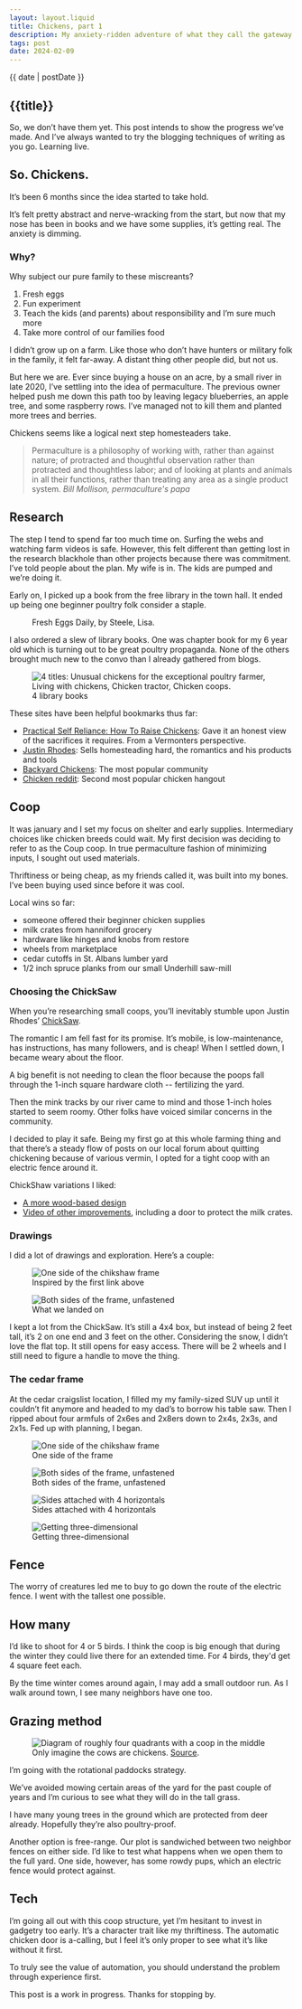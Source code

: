 ```yaml
---
layout: layout.liquid
title: Chickens, part 1
description: My anxiety-ridden adventure of what they call the gateway farm animal
tags: post
date: 2024-02-09
---
```




<section class="hero"><time class="meta-date" datetime="{{ date | postDate }}">{{ date | postDate }}</time>

# {{title}}

So, we don’t have them yet. This post intends to show the progress we’ve made. And I’ve always wanted to try the blogging techniques of writing as you go. Learning live. 


</section>

<section>
    <div class="content-inner">


## So. Chickens.

It’s been 6 months since the idea started to take hold.

It’s felt pretty abstract and nerve-wracking from the start, but now that my nose has been in books and we have some supplies, it’s getting real. The anxiety is dimming. 


### Why?

Why subject our pure family to these miscreants?

1. Fresh eggs 
2. Fun experiment 
3. Teach the kids (and parents) about responsibility and I’m sure much more
4. Take more control of our families food

I didn’t grow up on a farm. Like those who don’t have hunters or military folk in the family, it felt far-away. A distant thing other people did, but not us. 

But here we are. Ever since buying a house on an acre, by a small river in late 2020, I’ve settling into the idea of permaculture. The previous owner helped push me down this path too by leaving legacy blueberries, an apple tree, and some raspberry rows. I’ve managed not to kill them and planted more trees and berries.

Chickens seems like a logical next step homesteaders take.

<blockquote>
    <p>Permaculture is a philosophy of working with, rather than against nature; of protracted and thoughtful observation rather than protracted and thoughtless labor; and of looking at plants and animals in all their functions, rather than treating any area as a single product system.
    <cite>Bill Mollison, permaculture's papa</cite>
    </p>
</blockquote>


## Research

The step I tend to spend far too much time on. Surfing the webs and watching farm videos is safe. However, this felt different than getting lost in the research blackhole than other projects because there was commitment. I’ve told people about the plan. My wife is in. The kids are pumped and we’re doing it. 

Early on, I picked up a book from the free library in the town hall. It ended up being one beginner poultry folk consider a staple. 

<figure>
    <picture>
        <source srcset="img/fresh-eggs-daily.webp" type="image/webp">
        <source srcset="img/fresh-eggs-daily.jpg" type="image/jpg">
        <img src="img/fresh-eggs-daily.jpg" alt="" >
    </picture>
    <figcaption>Fresh Eggs Daily, by Steele, Lisa.</figcaption>
</figure>

I also ordered a slew of library books. One was chapter book for my 6 year old which is turning out to be great poultry propaganda. None of the others brought much new to the convo than I already gathered from blogs.

<figure>
    <picture>
        <source srcset="img/chicken-books.webp" type="image/webp">
        <source srcset="img/chicken-books.jpg" type="image/jpg">
        <img src="img/chicken-books.jpg" alt="4 titles: Unusual chickens for the exceptional poultry farmer, Living with chickens, Chicken tractor, Chicken coops." >
    </picture>
    <figcaption>4 library books</figcaption>
</figure>

These sites have been helpful bookmarks thus far:

- <a href="https://practicalselfreliance.com/raising-chickens">Practical Self Reliance: How To Raise Chickens</a>: Gave it an honest view of the sacrifices it requires. From a Vermonters perspective.
- <a href="https://abundantpermaculture.com/category/animals/chickens/">Justin Rhodes</a>: Sells homesteading hard, the romantics and his products and tools
- <a href="https://www.backyardchickens.com/">Backyard Chickens</a>: The most popular community
- <a href="https://www.reddit.com/r/BackYardChickens">Chicken reddit</a>: Second most popular chicken hangout



## Coop
It was january and I set my focus on shelter and early supplies. Intermediary choices like chicken breeds could wait. My first decision was deciding to refer to as the Coup coop. In true permaculture fashion of minimizing inputs, I sought out used materials. 

Thriftiness or being cheap, as my friends called it, was built into my bones. I’ve been buying used since before it was cool. 

Local wins so far: 
- someone offered their beginner chicken supplies
- milk crates from hanniford grocery
- hardware like hinges and knobs from restore
- wheels from marketplace
- cedar cutoffs in St. Albans lumber yard
- 1/2 inch spruce planks from our small Underhill saw-mill


### Choosing the ChickSaw

When you’re researching small coops, you’ll inevitably stumble upon Justin Rhodes’ <a href="https://abundantpermaculture.com/mobile-chicken-coop/">ChickSaw</a>.

The romantic I am fell fast for its promise. It’s mobile, is low-maintenance, has instructions, has many followers, and is cheap! When I settled down, I became weary about the floor. 

A big benefit is not needing to clean the floor because the poops fall through the 1-inch square hardware cloth -- fertilizing the yard. 

Then the mink tracks by our river came to mind and those 1-inch holes started to seem roomy. Other folks have voiced similar concerns in the community.

I decided to play it safe. Being my first go at this whole farming thing and that there’s a steady flow of posts on our local forum about quitting chickening because of various vermin, I opted for a tight coop with an electric fence around it.

ChickShaw variations I liked:
- <a href="https://www.starandsparrow.com/journal/going-mobile">A more wood-based design</a>
- <a href="https://www.youtube.com/watch?v=Zw2mp0eYmdU">Video of other improvements</a>, including a door to protect the milk crates. 

### Drawings

I did a lot of drawings and exploration. Here’s a couple:

<figure>
    <picture>
        <source srcset="img/coup-coop-drawing-1.webp" type="image/webp">
        <source srcset="img/coup-coop-drawing-1.jpg" type="image/jpg">
        <img src="img/coup-coop-drawing-1.jpg" alt="One side of the chikshaw frame" >
    </picture>
    <figcaption>Inspired by the first link above</figcaption>
</figure>


<figure>
    <picture>
        <source srcset="img/coup-coop-drawing-2.webp" type="image/webp">
        <source srcset="img/coup-coop-drawing-2.jpg" type="image/jpg">
        <img src="img/coup-coop-drawing-2.jpg" alt="Both sides of the frame, unfastened" >
    </picture>
    <figcaption>What we landed on</figcaption>
</figure>

I kept a lot from the ChickSaw. It’s still a 4x4 box, but instead of being 2 feet tall, it’s 2 on one end and 3 feet on the other. Considering the snow, I didn’t love the flat top. It still opens for easy access. There will be 2 wheels and I still need to figure a handle to move the thing.


### The cedar frame

At the cedar craigslist location, I filled my my family-sized SUV up until it couldn’t fit anymore and headed to my dad’s to borrow his table saw. Then I ripped about four armfuls of 2x6es and 2x8ers down to 2x4s, 2x3s, and 2x1s. Fed up with planning, I began.

<figure>
    <picture>
        <source srcset="img/coup-coop-1.webp" type="image/webp">
        <source srcset="img/coup-coop-1.jpg" type="image/jpg">
        <img src="img/coup-coop-1.jpg" alt="One side of the chikshaw frame" >
    </picture>
    <figcaption>One side of the frame</figcaption>
</figure>


<figure>
    <picture>
        <source srcset="img/coup-coop-2.webp" type="image/webp">
        <source srcset="img/coup-coop-2.jpg" type="image/jpg">
        <img src="img/coup-coop-2.jpg" alt="Both sides of the frame, unfastened" >
    </picture>
    <figcaption>Both sides of the frame, unfastened</figcaption>
</figure>

<figure>
    <picture>
        <source srcset="img/coup-coop-3.webp" type="image/webp">
        <source srcset="img/coup-coop-3.jpg" type="image/jpg">
        <img src="img/coup-coop-3.jpg" alt="Sides attached with 4 horizontals" >
    </picture>
    <figcaption>Sides attached with 4 horizontals</figcaption>
</figure>

<figure>
    <picture>
        <source srcset="img/coup-coop-4.webp" type="image/webp">
        <source srcset="img/coup-coop-4.jpg" type="image/jpg">
        <img src="img/coup-coop-4.jpg" alt="Getting three-dimensional" >
    </picture>
    <figcaption>Getting three-dimensional</figcaptiensionalon>
</figure>


## Fence

The worry of creatures led me to buy to go down the route of the electric fence. I went with the tallest one possible. 

## How many

I’d like to shoot for 4 or 5 birds. I think the coop is big enough that during the winter they could live there for an extended time. For 4 birds, they'd get 4 square feet each. 

By the time winter comes around again, I may add a small outdoor run. As I walk around town, I see many neighbors have one too.

## Grazing method


<figure class="aside--right">
    <picture>
        <source srcset="img/rotational-grazing.jpg" type="image/jpg">
        <img src="img/rotational-grazing.jpg" alt="Diagram of roughly four quadrants with a coop in the middle" >
    </picture>
    <figcaption>Only imagine the cows are chickens. <a href="https://www.climatehubs.usda.gov/hubs/international/topic/rotational-grazing-climate-resilience">Source</a>.</figcaption>
</figure>

I’m going with the rotational paddocks strategy. 

We’ve avoided mowing certain areas of the yard for the past couple of years and I’m curious to see what they will do in the tall grass.

I have many young trees in the ground which are protected from deer already. Hopefully they’re also poultry-proof.

Another option is free-range. Our plot is sandwiched between two neighbor fences on either side. I’d like to test what happens when we open them to the full yard. One side, however, has some rowdy pups, which an electric fence would protect against.

## Tech

I’m going all out with this coop structure, yet I’m hesitant to invest in gadgetry too early. It’s a character trait like my thriftiness. The automatic chicken door is a-calling, but I feel it’s only proper to see what it’s like without it first.

To truly see the value of automation, you should understand the problem through experience first.

</section>

<section class="cta --curvy theme--dark">

This post is a work in progress. Thanks for stopping by. 

</section>